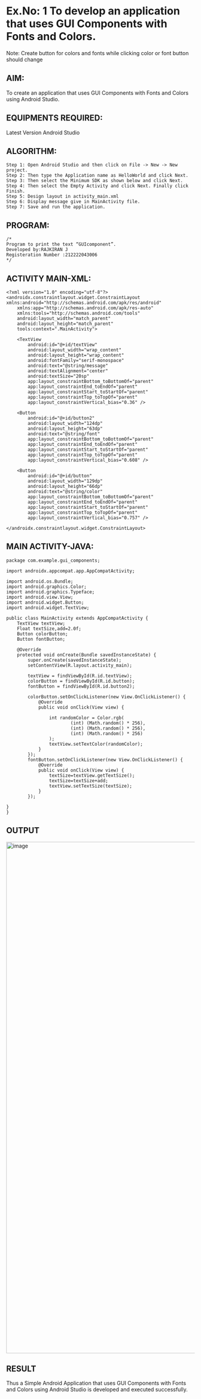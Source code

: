 # Ex.No: 1 To develop an application that uses GUI Components with Fonts and Colors.
Note: Create button for colors and fonts while clicking color or font button should change 


## AIM:

To create an application that uses GUI Components with Fonts and Colors using Android Studio.

## EQUIPMENTS REQUIRED:

Latest Version Android Studio

## ALGORITHM:
```
Step 1: Open Android Studio and then click on File -> New -> New project.
Step 2: Then type the Application name as HelloWorld and click Next.
Step 3: Then select the Minimum SDK as shown below and click Next. 
Step 4: Then select the Empty Activity and click Next. Finally click Finish.
Step 5: Design layout in activity_main.xml 
Step 6: Display message give in MainActivity file. 
Step 7: Save and run the application.
```


## PROGRAM:
```
/*
Program to print the text “GUIcomponent”.
Developed by:RAJKIRAN J
Registeration Number :212222043006
*/
```
## ACTIVITY MAIN-XML:
```
<?xml version="1.0" encoding="utf-8"?>
<androidx.constraintlayout.widget.ConstraintLayout xmlns:android="http://schemas.android.com/apk/res/android"
    xmlns:app="http://schemas.android.com/apk/res-auto"
    xmlns:tools="http://schemas.android.com/tools"
    android:layout_width="match_parent"
    android:layout_height="match_parent"
    tools:context=".MainActivity">

    <TextView
        android:id="@+id/textView"
        android:layout_width="wrap_content"
        android:layout_height="wrap_content"
        android:fontFamily="serif-monospace"
        android:text="@string/message"
        android:textAlignment="center"
        android:textSize="20sp"
        app:layout_constraintBottom_toBottomOf="parent"
        app:layout_constraintEnd_toEndOf="parent"
        app:layout_constraintStart_toStartOf="parent"
        app:layout_constraintTop_toTopOf="parent"
        app:layout_constraintVertical_bias="0.36" />

    <Button
        android:id="@+id/button2"
        android:layout_width="124dp"
        android:layout_height="63dp"
        android:text="@string/font"
        app:layout_constraintBottom_toBottomOf="parent"
        app:layout_constraintEnd_toEndOf="parent"
        app:layout_constraintStart_toStartOf="parent"
        app:layout_constraintTop_toTopOf="parent"
        app:layout_constraintVertical_bias="0.608" />

    <Button
        android:id="@+id/button"
        android:layout_width="129dp"
        android:layout_height="66dp"
        android:text="@string/color"
        app:layout_constraintBottom_toBottomOf="parent"
        app:layout_constraintEnd_toEndOf="parent"
        app:layout_constraintStart_toStartOf="parent"
        app:layout_constraintTop_toTopOf="parent"
        app:layout_constraintVertical_bias="0.757" />

</androidx.constraintlayout.widget.ConstraintLayout>
```
## MAIN ACTIVITY-JAVA:
```
package com.example.gui_components;

import androidx.appcompat.app.AppCompatActivity;

import android.os.Bundle;
import android.graphics.Color;
import android.graphics.Typeface;
import android.view.View;
import android.widget.Button;
import android.widget.TextView;

public class MainActivity extends AppCompatActivity {
    TextView textView;
    Float textSize,add=2.0f;
    Button colorButton;
    Button fontButton;

    @Override
    protected void onCreate(Bundle savedInstanceState) {
        super.onCreate(savedInstanceState);
        setContentView(R.layout.activity_main);

        textView = findViewById(R.id.textView);
        colorButton = findViewById(R.id.button);
        fontButton = findViewById(R.id.button2);

        colorButton.setOnClickListener(new View.OnClickListener() {
            @Override
            public void onClick(View view) {

                int randomColor = Color.rgb(
                        (int) (Math.random() * 256),
                        (int) (Math.random() * 256),
                        (int) (Math.random() * 256)
                );
                textView.setTextColor(randomColor);
            }
        });
        fontButton.setOnClickListener(new View.OnClickListener() {
            @Override
            public void onClick(View view) {
                textSize=textView.getTextSize();
                textSize=textSize+add;
                textView.setTextSize(textSize);
            }
        });

}
}
```
## OUTPUT
<img width="2158" height="1365" alt="image" src="https://github.com/user-attachments/assets/eef17f5a-eea1-4ee9-b80c-920ab61fe0f0" />





## RESULT
Thus a Simple Android Application that uses GUI Components with Fonts and Colors using Android Studio is developed and executed successfully.


